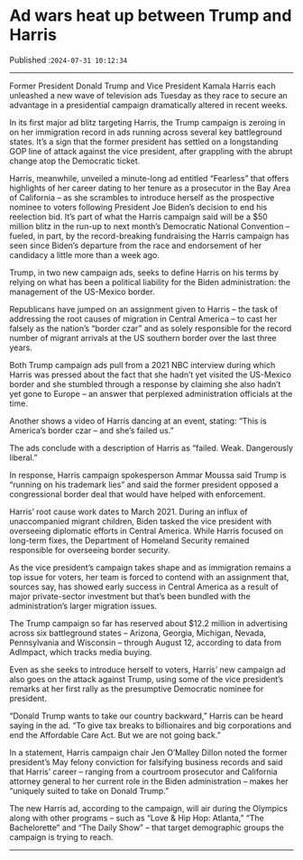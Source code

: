 # Ad wars heat up between Trump and Harris

Published :`2024-07-31 10:12:34`

---

Former President Donald Trump and Vice President Kamala Harris each unleashed a new wave of television ads Tuesday as they race to secure an advantage in a presidential campaign dramatically altered in recent weeks.

In its first major ad blitz targeting Harris, the Trump campaign is zeroing in on her immigration record in ads running across several key battleground states. It’s a sign that the former president has settled on a longstanding GOP line of attack against the vice president, after grappling with the abrupt change atop the Democratic ticket.

Harris, meanwhile, unveiled a minute-long ad entitled “Fearless” that offers highlights of her career dating to her tenure as a prosecutor in the Bay Area of California – as she scrambles to introduce herself as the prospective nominee to voters following President Joe Biden’s decision to end his reelection bid. It’s part of what the Harris campaign said will be a $50 million blitz in the run-up to next month’s Democratic National Convention – fueled, in part, by the record-breaking fundraising the Harris campaign has seen since Biden’s departure from the race and endorsement of her candidacy a little more than a week ago.

Trump, in two new campaign ads, seeks to define Harris on his terms by relying on what has been a political liability for the Biden administration: the management of the US-Mexico border.

Republicans have jumped on an assignment given to Harris – the task of addressing the root causes of migration in Central America – to cast her falsely as the nation’s “border czar” and as solely responsible for the record number of migrant arrivals at the US southern border over the last three years.

Both Trump campaign ads pull from a 2021 NBC interview during which Harris was pressed about the fact that she hadn’t yet visited the US-Mexico border and she stumbled through a response by claiming she also hadn’t yet gone to Europe – an answer that perplexed administration officials at the time.

Another shows a video of Harris dancing at an event, stating: “This is America’s border czar – and she’s failed us.”

The ads conclude with a description of Harris as “failed. Weak. Dangerously liberal.”

In response, Harris campaign spokesperson Ammar Moussa said Trump is “running on his trademark lies” and said the former president opposed a congressional border deal that would have helped with enforcement.

Harris’ root cause work dates to March 2021. During an influx of unaccompanied migrant children, Biden tasked the vice president with overseeing diplomatic efforts in Central America. While Harris focused on long-term fixes, the Department of Homeland Security remained responsible for overseeing border security.

As the vice president’s campaign takes shape and as immigration remains a top issue for voters, her team is forced to contend with an assignment that, sources say, has showed early success in Central America as a result of major private-sector investment but that’s been bundled with the administration’s larger migration issues.

The Trump campaign so far has reserved about $12.2 million in advertising across six battleground states – Arizona, Georgia, Michigan, Nevada, Pennsylvania and Wisconsin – through August 12, according to data from AdImpact, which tracks media buying.

Even as she seeks to introduce herself to voters, Harris’ new campaign ad also goes on the attack against Trump, using some of the vice president’s remarks at her first rally as the presumptive Democratic nominee for president.

“Donald Trump wants to take our country backward,” Harris can be heard saying in the ad. “To give tax breaks to billionaires and big corporations and end the Affordable Care Act. But we are not going back.”

In a statement, Harris campaign chair Jen O’Malley Dillon noted the former president’s May felony conviction for falsifying business records and said that Harris’ career – ranging from a courtroom prosecutor and California attorney general to her current role in the Biden administration – makes her “uniquely suited to take on Donald Trump.”

The new Harris ad, according to the campaign, will air during the Olympics along with other programs – such as “Love & Hip Hop: Atlanta,” “The Bachelorette” and “The Daily Show” – that target demographic groups the campaign is trying to reach.

---

